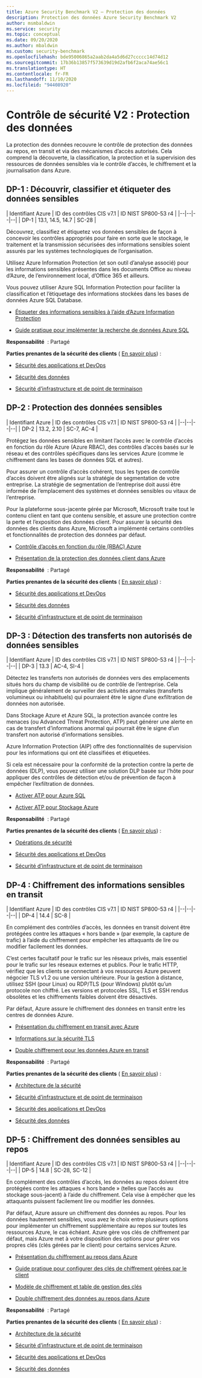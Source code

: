 ```yaml
---
title: Azure Security Benchmark V2 – Protection des données
description: Protection des données Azure Security Benchmark V2
author: msmbaldwin
ms.service: security
ms.topic: conceptual
ms.date: 09/20/2020
ms.author: mbaldwin
ms.custom: security-benchmark
ms.openlocfilehash: bde95006865a2aab2da4a5d6d27ccccc14d74d12
ms.sourcegitcommit: 17b36b13857f573639d19d2afb6f2aca74ae56c1
ms.translationtype: HT
ms.contentlocale: fr-FR
ms.lasthandoff: 11/10/2020
ms.locfileid: "94408920"
---
```

# <a name="security-control-v2-data-protection"></a>Contrôle de sécurité V2 : Protection des données

La protection des données recouvre le contrôle de protection des données au repos, en transit et via des mécanismes d’accès autorisés. Cela comprend la découverte, la classification, la protection et la supervision des ressources de données sensibles via le contrôle d’accès, le chiffrement et la journalisation dans Azure.

## <a name="dp-1-discovery-classify-and-label-sensitive-data"></a>DP-1 : Découvrir, classifier et étiqueter des données sensibles

| Identifiant Azure | ID des contrôles CIS v7.1 | ID NIST SP800-53 r4 |
|--|--|--|--|
| DP-1 | 13.1, 14.5, 14.7 | SC-28 |

Découvrez, classifiez et étiquetez vos données sensibles de façon à concevoir les contrôles appropriés pour faire en sorte que le stockage, le traitement et la transmission sécurisées des informations sensibles soient assurés par les systèmes technologiques de l’organisation. 

Utilisez Azure Information Protection (et son outil d’analyse associé) pour les informations sensibles présentes dans les documents Office au niveau d’Azure, de l’environnement local, d’Office 365 et ailleurs. 

Vous pouvez utiliser Azure SQL Information Protection pour faciliter la classification et l’étiquetage des informations stockées dans les bases de données Azure SQL Database.

- [Étiqueter des informations sensibles à l’aide d’Azure Information Protection](/azure/information-protection/what-is-information-protection) 

- [Guide pratique pour implémenter la recherche de données Azure SQL](../../azure-sql/database/data-discovery-and-classification-overview.md)

**Responsabilité**  : Partagé

**Parties prenantes de la sécurité des clients** ( [En savoir plus](/azure/cloud-adoption-framework/organize/cloud-security#security-functions)) :

- [Sécurité des applications et DevOps](/azure/cloud-adoption-framework/organize/cloud-security-application-security-devsecops)  

- [Sécurité des données](/azure/cloud-adoption-framework/organize/cloud-security-data-security) 

- [Sécurité d’infrastructure et de point de terminaison](/azure/cloud-adoption-framework/organize/cloud-security-infrastructure-endpoint)

## <a name="dp-2-protect-sensitive-data"></a>DP-2 : Protection des données sensibles

| Identifiant Azure | ID des contrôles CIS v7.1 | ID NIST SP800-53 r4 |
|--|--|--|--|
| DP-2 | 13.2, 2.10 | SC-7, AC-4 |

Protégez les données sensibles en limitant l’accès avec le contrôle d’accès en fonction du rôle Azure (Azure RBAC), des contrôles d’accès basés sur le réseau et des contrôles spécifiques dans les services Azure (comme le chiffrement dans les bases de données SQL et autres). 

Pour assurer un contrôle d’accès cohérent, tous les types de contrôle d’accès doivent être alignés sur la stratégie de segmentation de votre entreprise. La stratégie de segmentation de l’entreprise doit aussi être informée de l’emplacement des systèmes et données sensibles ou vitaux de l’entreprise.

Pour la plateforme sous-jacente gérée par Microsoft, Microsoft traite tout le contenu client en tant que contenu sensible, et assure une protection contre la perte et l’exposition des données client. Pour assurer la sécurité des données des clients dans Azure, Microsoft a implémenté certains contrôles et fonctionnalités de protection des données par défaut.

- [Contrôle d’accès en fonction du rôle (RBAC) Azure](../../role-based-access-control/overview.md)

- [Présentation de la protection des données client dans Azure](../fundamentals/protection-customer-data.md)

**Responsabilité**  : Partagé

**Parties prenantes de la sécurité des clients** ( [En savoir plus](/azure/cloud-adoption-framework/organize/cloud-security#security-functions)) :

- [Sécurité des applications et DevOps](/azure/cloud-adoption-framework/organize/cloud-security-application-security-devsecops) 

- [Sécurité des données](/azure/cloud-adoption-framework/organize/cloud-security-data-security)

- [Sécurité d’infrastructure et de point de terminaison](/azure/cloud-adoption-framework/organize/cloud-security-infrastructure-endpoint)

## <a name="dp-3-monitor-for-unauthorized-transfer-of-sensitive-data"></a>DP-3 : Détection des transferts non autorisés de données sensibles

| Identifiant Azure | ID des contrôles CIS v7.1 | ID NIST SP800-53 r4 |
|--|--|--|--|
| DP-3 | 13.3 | AC-4, SI-4 |

Détectez les transferts non autorisés de données vers des emplacements situés hors du champ de visibilité ou de contrôle de l’entreprise. Cela implique généralement de surveiller des activités anormales (transferts volumineux ou inhabituels) qui pourraient être le signe d’une exfiltration de données non autorisée. 

Dans Stockage Azure et Azure SQL, la protection avancée contre les menaces (ou Advanced Threat Protection, ATP) peut générer une alerte en cas de transfert d’informations anormal qui pourrait être le signe d’un transfert non autorisé d’informations sensibles. 

Azure Information Protection (AIP) offre des fonctionnalités de supervision pour les informations qui ont été classifiées et étiquetées. 

Si cela est nécessaire pour la conformité de la protection contre la perte de données (DLP), vous pouvez utiliser une solution DLP basée sur l’hôte pour appliquer des contrôles de détection et/ou de prévention de façon à empêcher l’exfiltration de données.

- [Activer ATP pour Azure SQL](../../azure-sql/database/threat-detection-overview.md)

- [Activer ATP pour Stockage Azure](../../storage/common/azure-defender-storage-configure.md?tabs=azure-security-center)

**Responsabilité**  : Partagé

**Parties prenantes de la sécurité des clients** ( [En savoir plus](/azure/cloud-adoption-framework/organize/cloud-security#security-functions)) :

- [Opérations de sécurité](/azure/cloud-adoption-framework/organize/cloud-security) 

- [Sécurité des applications et DevOps](/azure/cloud-adoption-framework/organize/cloud-security-application-security-devsecops) 

- [Sécurité d’infrastructure et de point de terminaison](/azure/cloud-adoption-framework/organize/cloud-security-infrastructure-endpoint)

## <a name="dp-4-encrypt-sensitive-information-in-transit"></a>DP-4 : Chiffrement des informations sensibles en transit

| Identifiant Azure | ID des contrôles CIS v7.1 | ID NIST SP800-53 r4 |
|--|--|--|--|
| DP-4 | 14.4 | SC-8 |

En complément des contrôles d’accès, les données en transit doivent être protégées contre les attaques « hors bande » (par exemple, la capture de trafic) à l’aide du chiffrement pour empêcher les attaquants de lire ou modifier facilement les données. 

C’est certes facultatif pour le trafic sur les réseaux privés, mais essentiel pour le trafic sur les réseaux externes et publics. Pour le trafic HTTP, vérifiez que les clients se connectant à vos ressources Azure peuvent négocier TLS v1.2 ou une version ultérieure. Pour la gestion à distance, utilisez SSH (pour Linux) ou RDP/TLS (pour Windows) plutôt qu’un protocole non chiffré. Les versions et protocoles SSL, TLS et SSH rendus obsolètes et les chiffrements faibles doivent être désactivés.  

Par défaut, Azure assure le chiffrement des données en transit entre les centres de données Azure. 

- [Présentation du chiffrement en transit avec Azure](../fundamentals/encryption-overview.md#encryption-of-data-in-transit)

- [Informations sur la sécurité TLS](/security/engineering/solving-tls1-problem)

- [Double chiffrement pour les données Azure en transit](../fundamentals/double-encryption.md#data-in-transit)

**Responsabilité**  : Partagé

**Parties prenantes de la sécurité des clients** ( [En savoir plus](/azure/cloud-adoption-framework/organize/cloud-security#security-functions)) :

- [Architecture de la sécurité](/azure/cloud-adoption-framework/organize/cloud-security-architecture) 

- [Sécurité d’infrastructure et de point de terminaison](/azure/cloud-adoption-framework/organize/cloud-security-infrastructure-endpoint)

- [Sécurité des applications et DevOps](/azure/cloud-adoption-framework/organize/cloud-security-application-security-devsecops) 

- [Sécurité des données](/azure/cloud-adoption-framework/organize/cloud-security-data-security)

## <a name="dp-5-encrypt-sensitive-data-at-rest"></a>DP-5 : Chiffrement des données sensibles au repos

| Identifiant Azure | ID des contrôles CIS v7.1 | ID NIST SP800-53 r4 |
|--|--|--|--|
| DP-5 | 14.8 | SC-28, SC-12 |

En complément des contrôles d’accès, les données au repos doivent être protégées contre les attaques « hors bande » (telles que l’accès au stockage sous-jacent) à l’aide du chiffrement. Cela vise à empêcher que les attaquants puissent facilement lire ou modifier les données. 

Par défaut, Azure assure un chiffrement des données au repos. Pour les données hautement sensibles, vous avez le choix entre plusieurs options pour implémenter un chiffrement supplémentaire au repos sur toutes les ressources Azure, le cas échéant. Azure gère vos clés de chiffrement par défaut, mais Azure met à votre disposition des options pour gérer vos propres clés (clés gérées par le client) pour certains services Azure.

- [Présentation du chiffrement au repos dans Azure](../fundamentals/encryption-atrest.md#encryption-at-rest-in-microsoft-cloud-services)

- [Guide pratique pour configurer des clés de chiffrement gérées par le client](../../storage/common/customer-managed-keys-configure-key-vault.md)

- [Modèle de chiffrement et table de gestion des clés](../fundamentals/encryption-models.md)

- [Double chiffrement des données au repos dans Azure](../fundamentals/double-encryption.md#data-at-rest)

**Responsabilité**  : Partagé

**Parties prenantes de la sécurité des clients** ( [En savoir plus](/azure/cloud-adoption-framework/organize/cloud-security#security-functions)) :

- [Architecture de la sécurité](/azure/cloud-adoption-framework/organize/cloud-security-architecture) 

- [Sécurité d’infrastructure et de point de terminaison](/azure/cloud-adoption-framework/organize/cloud-security-infrastructure-endpoint)

- [Sécurité des applications et DevOps](/azure/cloud-adoption-framework/organize/cloud-security-application-security-devsecops)

- [Sécurité des données](/azure/cloud-adoption-framework/organize/cloud-security-data-security)